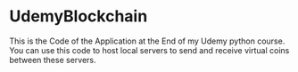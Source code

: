 # UdemyBlockchain
This is the Code of the Application at the End of my Udemy python course.
You can use this code to host local servers to send and receive virtual coins between these servers.
